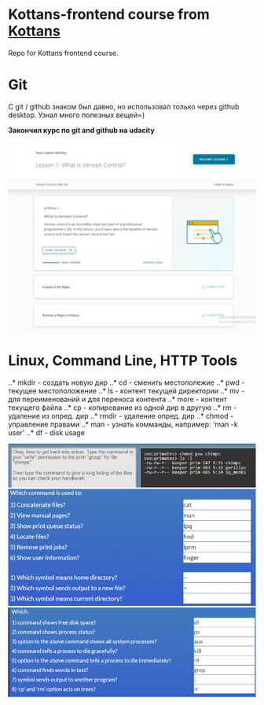 # Kottans-frontend course from [Kottans](https://kottans.org/)
Repo for Kottans frontend course.

# Git

С git / github знаком был давно, но использовал только через github desktop. Узнал много полезных вещей=)

**Закончил курс по git and github на udacity**

![](images/git-udacity.png)


# Linux, Command Line, HTTP Tools

..*	mkdir - создать новую дир 
..*	cd - сменить местополежие
..*	pwd - текущее местоположение
..*	ls - контент текущей директории
..*	mv - для переименований и для переноса контента
..*	more - контент текущего файла
..*	cp - копирование из одной дир в другую
..*	rm - удаление из опред. дир 
..*	rmdir - удаление опред. дир
..*	chmod - управление правами
..*	man - узнать комманды, например: 'man -k user' 
..* df - disk usage

![](images/linux1.png)
![](images/quiz3-linux.png)
![](images/quiz4-linux.png)
